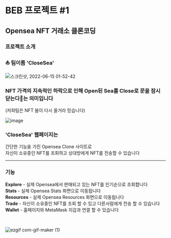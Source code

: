 # BEB 프로젝트 #1

## Opensea NFT 거래소 클론코딩

### 프로젝트 소개

### ⛵ 팀이름 'CloseSea'
![스크린샷, 2022-06-15 01-52-42](https://user-images.githubusercontent.com/97342533/174011145-1161884e-5cab-40a1-99f9-cb20b09bf956.png)

### NFT 가격의 지속적인 하락으로 인해 Open된 Sea를 Close로 문을 잠시 닫는다🚫는 의미입니다
(저희팀은 NFT 붐이 다시 올거라 믿습니다)
<br/>

![image](https://user-images.githubusercontent.com/97342533/174014715-d0c6d57a-164a-4b44-9fb5-6bd35a02832d.png)

### 'CloseSea' 웹페이지는<br/>
간단한 기능을 가진 Opensea Clone 사이트로<br/>
자신이 소유중인 NFT를 조회하고 상대방에게 NFT를 전송할 수 있습니다

***

### 기능

**Explore** - 실제 Opensea에서 판매되고 있는 NFT를 인기순으로 조회합니다 <br /> 
**Stats** - 실제 Opensea Stats 화면으로 이동됩니다 <br /> 
**Resources** - 실제 Opensea Resources 화면으로 이동됩니다 <br /> 
**Trade** - 자신이 소유중인 NFT를 조회 할 수 있고 다른사람에게 전송 할 수 있습니다 <br /> 
**Wallet** - 홈페이지와 MetaMask 지갑과 연결 할 수 있습니다 <br /> 

<br/>

![ezgif com-gif-maker (1)](https://user-images.githubusercontent.com/97342533/174015079-9680b7c8-30ee-4fa1-8665-0a38b5eb3a4e.gif)
